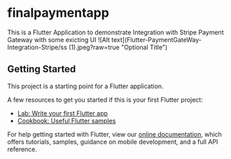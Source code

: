 # finalpaymentapp

This is a Flutter Application to demonstrate Integration with Stripe Payment Gateway with some exicting UI
![Alt text](Flutter-PaymentGateWay-Integration-Stripe/ss (1).jpeg?raw=true "Optional Title")
## Getting Started

This project is a starting point for a Flutter application.

A few resources to get you started if this is your first Flutter project:

- [Lab: Write your first Flutter app](https://flutter.dev/docs/get-started/codelab)
- [Cookbook: Useful Flutter samples](https://flutter.dev/docs/cookbook)

For help getting started with Flutter, view our
[online documentation](https://flutter.dev/docs), which offers tutorials,
samples, guidance on mobile development, and a full API reference.
